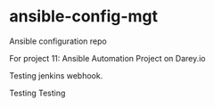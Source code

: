 # ansible-config-mgt
Ansible configuration repo

For project 11: Ansible Automation Project on Darey.io

Testing jenkins webhook.

Testing Testing



